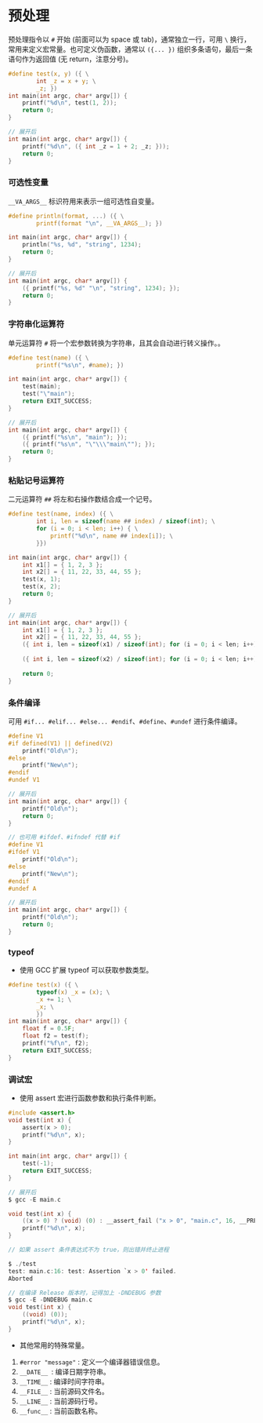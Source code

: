 预处理
===

预处理指令以 `#` 开始 (前面可以为 space 或 tab)，通常独立一行，可用 `\` 换行，常用来定义宏常量。也可定义伪函数，通常以 `({... })` 组织多条语句，最后一条语句作为返回值 (无 return，注意分号)。

```c
#define test(x, y) ({ \
        int _z = x + y; \
        _z; })
int main(int argc, char* argv[]) {
    printf("%d\n", test(1, 2));
    return 0;
}

// 展开后
int main(int argc, char* argv[]) {
    printf("%d\n", ({ int _z = 1 + 2; _z; }));
    return 0;
}
```

### 可选性变量

`__VA_ARGS__` 标识符用来表示一组可选性自变量。

```c
#define println(format, ...) ({ \
        printf(format "\n", __VA_ARGS__); })

int main(int argc, char* argv[]) {
    println("%s, %d", "string", 1234);
    return 0;
}

// 展开后
int main(int argc, char* argv[]) {
    ({ printf("%s, %d" "\n", "string", 1234); });
    return 0;
}
```

### 字符串化运算符

单元运算符 `#` 将一个宏参数转换为字符串，且其会自动进行转义操作。。

```c
#define test(name) ({ \
        printf("%s\n", #name); })

int main(int argc, char* argv[]) {
    test(main);
    test("\"main");
    return EXIT_SUCCESS;
}

// 展开后
int main(int argc, char* argv[]) {
    ({ printf("%s\n", "main"); });
    ({ printf("%s\n", "\"\\\"main\""); });
    return 0;
}
```

### 粘贴记号运算符

二元运算符 `##` 将左和右操作数结合成一个记号。

```c
#define test(name, index) ({ \
        int i, len = sizeof(name ## index) / sizeof(int); \
        for (i = 0; i < len; i++) { \
            printf("%d\n", name ## index[i]); \
        }})

int main(int argc, char* argv[]) {
    int x1[] = { 1, 2, 3 };
    int x2[] = { 11, 22, 33, 44, 55 };
    test(x, 1);
    test(x, 2);
    return 0;
}

// 展开后
int main(int argc, char* argv[]) {
    int x1[] = { 1, 2, 3 };
    int x2[] = { 11, 22, 33, 44, 55 };
    ({ int i, len = sizeof(x1) / sizeof(int); for (i = 0; i < len; i++) { printf("%d\n", 
                                                                                 x1[i]); }});
    ({ int i, len = sizeof(x2) / sizeof(int); for (i = 0; i < len; i++) { printf("%d\n", 
                                                                                 x2[i]); }});
    return 0;
}
```

### 条件编译

可用 `#if... #elif... #else... #endif`、`#define`、`#undef` 进行条件编译。

```c
#define V1
#if defined(V1) || defined(V2)
    printf("Old\n");
#else
    printf("New\n");
#endif
#undef V1

// 展开后
int main(int argc, char* argv[]) {
    printf("Old\n");
    return 0;
}

// 也可用 #ifdef、#ifndef 代替 #if
#define V1
#ifdef V1
    printf("Old\n");
#else
    printf("New\n");
#endif
#undef A

// 展开后
int main(int argc, char* argv[]) {
    printf("Old\n");
    return 0;
}
```

### typeof

- 使用 GCC 扩展 typeof 可以获取参数类型。

```c
#define test(x) ({ \
        typeof(x) _x = (x); \
        _x += 1; \
        _x; \
        })
int main(int argc, char* argv[]) {
    float f = 0.5F;
    float f2 = test(f);
    printf("%f\n", f2);
    return EXIT_SUCCESS;
}
```

### 调试宏

- 使用 assert 宏进行函数参数和执行条件判断。

```c
#include <assert.h>
void test(int x) {
    assert(x > 0);
    printf("%d\n", x);
}

int main(int argc, char* argv[]) {
    test(-1);
    return EXIT_SUCCESS;
}

// 展开后
$ gcc -E main.c

void test(int x) {
    ((x > 0) ? (void) (0) : __assert_fail ("x > 0", "main.c", 16, __PRETTY_FUNCTION__));
    printf("%d\n", x);
}

// 如果 assert 条件表达式不为 true，则出错并终止进程

$ ./test
test: main.c:16: test: Assertion `x > 0' failed.
Aborted

// 在编译 Release 版本时，记得加上 -DNDEBUG 参数
$ gcc -E -DNDEBUG main.c
void test(int x) {
    ((void) (0));
    printf("%d\n", x);
}
```

- 其他常用的特殊常量。

1. `#error "message"` : 定义一个编译器错误信息。
2. `__DATE__ `: 编译日期字符串。
3. `__TIME__` : 编译时间字符串。
4. `__FILE__` : 当前源码文件名。
5. `__LINE__` : 当前源码行号。
6. `__func__` : 当前函数名称。
